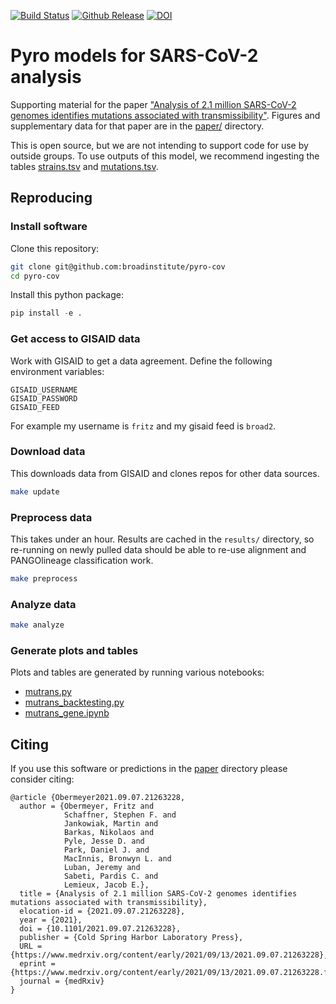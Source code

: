 [![Build Status](https://github.com/broadinstitute/pyro-cov/workflows/CI/badge.svg)](https://github.com/broadinstitute/pyro-cov/actions)
[![Github Release](https://img.shields.io/github/v/release/broadinstitute/pyro-cov)](https://github.com/broadinstitute/pyro-cov/releases)
[![DOI](https://img.shields.io/badge/DOI-10.1101%2F2021.09.07.21263228-blue)](https://www.medrxiv.org/content/10.1101/2021.09.07.21263228v1)

# Pyro models for SARS-CoV-2 analysis

Supporting material for the paper ["Analysis of 2.1 million SARS-CoV-2 genomes identifies mutations associated with transmissibility"](https://www.medrxiv.org/content/10.1101/2021.09.07.21263228v1). Figures and supplementary data for that paper are in the [paper/](paper/) directory.

This is open source, but we are not intending to support code for use by outside groups. To use outputs of this model, we recommend ingesting the tables [strains.tsv](paper/strains.tsv) and [mutations.tsv](paper/mutations.tsv).

## Reproducing

### Install software

Clone this repository:
```sh
git clone git@github.com:broadinstitute/pyro-cov
cd pyro-cov
```

Install this python package:
```py
pip install -e .
```

### Get access to GISAID data

Work with GISAID to get a data agreement.
Define the following environment variables:
```
GISAID_USERNAME
GISAID_PASSWORD
GISAID_FEED
```
For example my username is `fritz` and my gisaid feed is `broad2`.

### Download data
This downloads data from GISAID and clones repos for other data sources.
```sh
make update
```

### Preprocess data

This takes under an hour.
Results are cached in the `results/` directory, so re-running on newly pulled data should be able to re-use alignment and PANGOlineage classification work.
```sh
make preprocess
```

### Analyze data
```sh
make analyze
```

### Generate plots and tables
Plots and tables are generated by running various notebooks:
- [mutrans.py](notebooks/mutrans.ipynb)
- [mutrans_backtesting.py](notebooks/mutrans_backtesting.ipynb)
- [mutrans_gene.ipynb](notebooks/mutrans_gene.ipynb)

## Citing

If you use this software or predictions in the [paper](paper/) directory please consider citing:

```
@article {Obermeyer2021.09.07.21263228,
  author = {Obermeyer, Fritz and
            Schaffner, Stephen F. and
            Jankowiak, Martin and
            Barkas, Nikolaos and
            Pyle, Jesse D. and
            Park, Daniel J. and
            MacInnis, Bronwyn L. and
            Luban, Jeremy and
            Sabeti, Pardis C. and
            Lemieux, Jacob E.},
  title = {Analysis of 2.1 million SARS-CoV-2 genomes identifies mutations associated with transmissibility},
  elocation-id = {2021.09.07.21263228},
  year = {2021},
  doi = {10.1101/2021.09.07.21263228},
  publisher = {Cold Spring Harbor Laboratory Press},
  URL = {https://www.medrxiv.org/content/early/2021/09/13/2021.09.07.21263228},
  eprint = {https://www.medrxiv.org/content/early/2021/09/13/2021.09.07.21263228.full.pdf},
  journal = {medRxiv}
}
```
